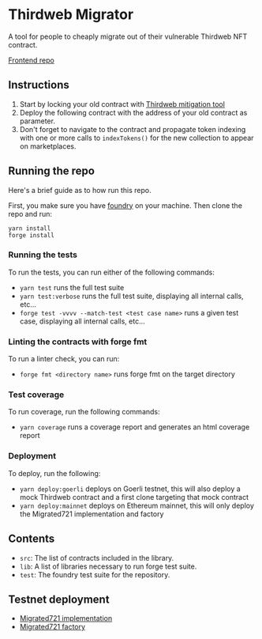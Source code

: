 # Thirdweb Migrator

A tool for people to cheaply migrate out of their vulnerable Thirdweb NFT contract.

[Frontend repo](https://github.com/smitch88/thirdweb-migration-fe/tree/main)

## Instructions

1. Start by locking your old contract with [Thirdweb mitigation tool](https://mitigate.thirdweb.com/)
2. Deploy the following contract with the address of your old contract as parameter.
3. Don't forget to navigate to the contract and propagate token indexing with one or more calls to `indexTokens()` for the new collection to appear on marketplaces.

## Running the repo

Here's a brief guide as to how run this repo.

First, you make sure you have [foundry](https://github.com/foundry-rs/foundry) on your machine.
Then clone the repo and run:
```
yarn install
forge install
```

### Running the tests

To run the tests, you can run either of the following commands:

- `yarn test` runs the full test suite
- `yarn test:verbose` runs the full test suite, displaying all internal calls, etc...
- `forge test -vvvv --match-test <test case name>` runs a given test case, displaying all internal calls, etc...

### Linting the contracts with forge fmt

To run a linter check, you can run:

- `forge fmt <directory name>` runs forge fmt on the target directory

### Test coverage

To run coverage, run the following commands:

- `yarn coverage` runs a coverage report and generates an html coverage report

### Deployment

To deploy, run the following:

- `yarn deploy:goerli` deploys on Goerli testnet, this will also deploy a mock Thirdweb contract and a first clone targeting that mock contract
- `yarn deploy:mainnet` deploys on Ethereum mainnet, this will only deploy the Migrated721 implementation and factory

## Contents

- `src`: The list of contracts included in the library.
- `lib`: A list of libraries necessary to run forge test suite.
- `test`: The foundry test suite for the repository.

## Testnet deployment

- [Migrated721 implementation](https://goerli.etherscan.io/address/0xF1736E762F7f58D518693E1CdE5111Bbf626dDb3#code)
- [Migrated721 factory](https://goerli.etherscan.io/address/0xC535B94088df301288747d630AF8a346D2f5390D#code)